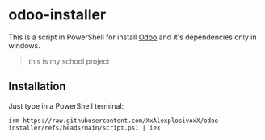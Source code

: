 # odoo-installer

This is a script in PowerShell for install [Odoo](https://www.odoo.com/) and it's dependencies only in windows.

> this is my school project 

## Installation

Just type in a PowerShell terminal:
```
irm https://raw.githubusercontent.com/XxAlexplosivoxX/odoo-installer/refs/heads/main/script.ps1 | iex
```

